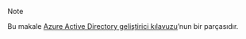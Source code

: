 > [!NOTE]
> Bu makale [Azure Active Directory geliştirici kılavuzu](../articles/active-directory/develop/azure-ad-developers-guide.md)’nun bir parçasıdır.
>
>
